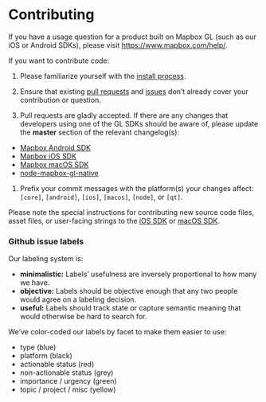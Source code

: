 # Contributing

If you have a usage question for a product built on Mapbox GL (such as our iOS or Android SDKs), please visit https://www.mapbox.com/help/.

If you want to contribute code:

1. Please familiarize yourself with the [install process](INSTALL.md).

1. Ensure that existing [pull requests](https://github.com/mapbox/mapbox-gl-native/pulls) and [issues](https://github.com/mapbox/mapbox-gl-native/issues) don’t already cover your contribution or question.

1. Pull requests are gladly accepted. If there are any changes that developers using one of the GL SDKs should be aware of, please update the **master** section of the relevant changelog(s):
  * [Mapbox Android SDK](platform/android/CHANGELOG.md)
  * [Mapbox iOS SDK](platform/ios/CHANGELOG.md)
  * [Mapbox macOS SDK](platform/macos/CHANGELOG.md)
  * [node-mapbox-gl-native](platform/node/CHANGELOG.md)

1. Prefix your commit messages with the platform(s) your changes affect: `[core]`, `[android]`, `[ios]`, `[macos]`, `[node]`, or `[qt]`.

Please note the special instructions for contributing new source code files, asset files, or user-facing strings to the [iOS SDK](platform/ios/DEVELOPING.md#contributing) or [macOS SDK](platform/macos/DEVELOPING.md#contributing).

### Github issue labels

Our labeling system is:

 * **minimalistic:** Labels’ usefulness are inversely proportional to how many we have.
 * **objective:** Labels should be objective enough that any two people would agree on a labeling decision.
 * **useful:** Labels should track state or capture semantic meaning that would otherwise be hard to search for.

We’ve color-coded our labels by facet to make them easier to use:

 * type (blue)
 * platform (black)
 * actionable status (red)
 * non-actionable status (grey)
 * importance / urgency (green)
 * topic / project / misc (yellow)

